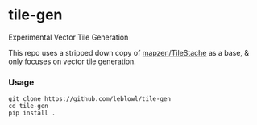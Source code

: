 # tile-gen
Experimental Vector Tile Generation

This repo uses a stripped down copy of [mapzen/TileStache](https://github.com/mapzen/TileStache) as a base, & only focuses on vector tile generation.

### Usage 
```shell
git clone https://github.com/leblowl/tile-gen
cd tile-gen
pip install .
